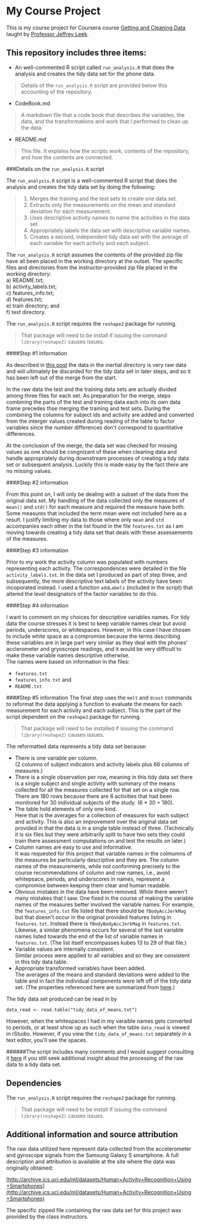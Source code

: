My Course Project
======================

This is my course project for Coursera course [Getting and Cleaning Data](https://www.coursera.org/course/getdata) taught by [Professor Jeffrey Leek](http://www.biostat.jhsph.edu/~jleek/research.html).

This repository includes three items:
----------------------

* An well-commented R script called `run_analysis.R` that does the analysis and creates the tidy data set for the phone data. 

>Details of the `run_analysis.R` script are provided below this accounting of the repository. 


* CodeBook.md 

>A markdown file that a code book that describes the variables, the data, and the transformations and work that I performed to clean up the data.

* README.md

>This file. It explains how the scripts work, contents of the repository, and how the contents are connected. 



###Details on the `run_analysis.R` script

The `run_analysis.R` script is a well-commented R script that does the analysis and creates the tidy data set by doing the following:

>1.  Merges the training and the test sets to create one data set. 
>2.  Extracts only the measurements on the mean and standard deviation for each measurement.
>3.  Uses descriptive activity names to name the activities in the data set
>4.  Appropriately labels the data set with descriptive variable names.
>5.  Creates a second, independent tidy data set with the average of each variable for each activity and each subject.

The `run_analysis.R` script assumes the contents of the provided zip file have all been placed in the working directory at the outset. The specific files and directories from the instructor-provided zip file placed in the working directory:  
a) README.txt;  
b) activity_labels.txt;  
c) features_info.txt;  
d) features.txt;  
e) train directory; and  
f) test directory.

The `run_analysis.R` script requires the `reshape2` package for running. 
> That package will need to be install if issuing the command `library(reshape2)` causes issues.


####Step #1 information

As described in [this post](https://class.coursera.org/getdata-004/forum/thread?thread_id=106) the data in the inertial directory is very raw data and will ultimately be discarded for the tidy data set in later steps, and so it has been left out of the merge from the start.

In the raw data the test and the training data sets are actually divided among three files for each set. As preparation for the merge, steps combining the parts of the test and training data each into its own data frame precedes thse merging the training and test sets. During the combining the columns for subject ids and activity are added and converted from the interger values created during reading of the table to factor variables since the number differences don't correspond to quantitative differences.

At the conclusion of the merge, the data set was checked for missing values as one should be congnizant of these when cleaning data and handle appropriately during downstream processes of creating a tidy data set or subsequent analysis. Luckily this is made easy by the fact there are no missing values.

####Step #2 information

From this point on, I will only be dealing with a subset of the data from the original data set. My handling of the data collected only the measures of `mean()` and `std()` for each measure and required the measure have both. Some measures that included the term mean were not included here as a result. I justify limiting my data to those where only `mean` and `std` accompanies each other in the list found in the file `features.txt` as I am moving towards creating a tidy data set that deals with these assessements of the measures.
 

####Step #3 information

Prior to my work the activity column was populated with numbers representing each activity. The correspondences were detailed in the file `activity_labels.txt`. In the data set I produced as part of step three, and subsequently, the more descriptive text labels of the activity have been incoporated instead. I used a function `addLabels` (included in the script) that altered the level designators of the factor variables to do this.
 
####Step #4 information

I want to comment on my choices for descriptive variables names. For tidy data the course stresses it is best to keep variable names clear but avoid periods, underscores, or whitespaces. However, in this case I have chosen to include white space as a compromise because the terms describing these variables are in large part very similar as they deal with the phones' acclerometer and gryoscrope readings, and it would be very difficult to make these variable names descriptive otherwise.  
The names were based on information in the files:
- `features.txt` 
- `features_info.txt` and 
- `README.txt` 

####Step #5 information
The final step uses the `melt` and `dcast` commands to reformat the data applying a function to evaluate the means for each
measurement for each activity and each subject. This is the part of the script dependent on the `reshape2` package for running. 
>That package will need to be installed if issuing the command `library(reshape2)` causes issues.

The reformatted data represents a tidy data set because:
- There is one variable per column.  
(2 columns of subject indicators and activity labels plus 66 columns of measures.)
- There is a single observation per row, meaning in this tidy data set there is a single subject and single activity with summary of the means collected for all the measures collected for that set on a single row.  
There are 180 rows because there are 6 activities that had been monitored for 30 individual subjects of the study. (6 * 30 = 180).
- The table hold elements of only one kind.  
Here that is the averages for a collection of measures for each subject and activity. This is also an improvement over the ariginal data set provided in that the data is in a single table instead of three. (Technically it is six files but they were arbitrarily split to have two sets they could train there assessment computations on and test the results on later.)
- Column names are easy to use and informative.  
It was requested for this project that variable names in the colmumns of the measures be particularly descriptive and they are. The column names of the measurements, while not conforming precisely to the course recommendations of column and row names, i.e., avoid whitepsace, periods, and underscores in names, represent a compromise between keeping them clear and human readable.
- Obvious mistakes in the data have been removed.
While there weren't many mistakes that I saw. One fixed in the course of making the variable names of the measures better involved the variable names. For example, the `features_info.txt` file listed that there should be `fBodyAccJerkMag` but that doesn't occur in the original provided features listing in `features.txt`. Instead there is `fBodyBodyAccJerkMag`  in `features.txt`. Likewise, a similar phenomena occurs for several of the last variable names listed towards the end of the list of variable names in `features.txt`. (The list itself encompasses kubes 13 to 29 of that file.)
- Variable values are internally consistent.  
Similar process were applied to all variables and so they are consistent in this tidy data table.
- Appropriate transformed variables have been added.  
The averages of the means and standard deviations were added to the table and in fact the individual components were left off of the tidy data set.
(The properties referenced here are summarized from [here](http://www.r-bloggers.com/data-analysis-class/).)



The tidy data set produced can be read in by 

    data_read <- read.table("tidy_data_of_means.txt")
    
However, when the whitespaces I had in my varaible names gets converted to periods, or at least show up as such when the table `data_read` is viewed in rStudio. However, if you view the `tidy_data_of_means.txt` separately in a text editor, you'll see the spaces.

######The script includes many comments and I would suggest consulting it [here](https://github.com/fomightez/clean_data_course_proj/blob/master/run_analysis.R) if you still seek additional insight about the processing of the raw data to a tidy data set.

Dependencies
---------------------------------------
The `run_analysis.R` script requires the `reshape2` package for running. 
> That package will need to be install if issuing the command `library(reshape2)` causes issues.


Additional information and source attribution
---------------------------------------

The raw data utilized here represent data collected from the accelerometer and gyroscope signals from the Samsung Galaxy S smartphone. A full description and attribution is available at the site where the data was originally obtained:

[http://archive.ics.uci.edu/ml/datasets/Human+Activity+Recognition+Using+Smartphones](http://archive.ics.uci.edu/ml/datasets/Human+Activity+Recognition+Using+Smartphones)

The specific zipped file containing the raw data set for this project was provided by the class instructors.



